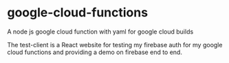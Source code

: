 # google-cloud-functions
A node js google cloud function with yaml for google cloud builds

The test-client is a React website for testing my firebase auth for my google cloud functions and providing a demo on firebase end to end.